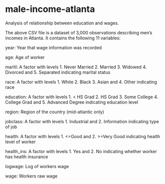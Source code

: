 # male-income-atlanta
Analysis of relationship between education and wages. 

The above CSV file is a dataset of 3,000 observations describing men’s incomes in Atlanta. It contains the following 11 variables:

year: Year that wage information was recorded

age: Age of worker

maritl: A factor with levels 1. Never Married 2. Married 3. Widowed 4. Divorced and 5. Separated indicating marital status

race: A factor with levels 1. White 2. Black 3. Asian and 4. Other indicating race

education: A factor with levels 1. < HS Grad 2. HS Grad 3. Some College 4. College Grad and 5. Advanced Degree indicating education level

region: Region of the country (mid-atlantic only)

jobclass: A factor with levels 1. Industrial and 2. Information indicating type of job

health: A factor with levels 1. <=Good and 2. >=Very Good indicating health level of worker

health_ins: A factor with levels 1. Yes and 2. No indicating whether worker has health insurance

logwage: Log of workers wage

wage: Workers raw wage
